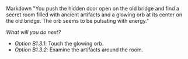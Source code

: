 Markdown
"You push the hidden door open on the old bridge and find a secret room filled with ancient artifacts and a
glowing orb at its center on the old bridge. The orb seems to be pulsating with energy."

*What will you do next?*
- *Option B1.3.1*: Touch the glowing orb.
- *Option B1.3.2*: Examine the artifacts around the room.


